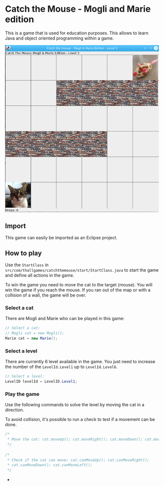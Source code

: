 # Catch the Mouse - Mogli and Marie edition

This is a game that is used for education purposes. This allows to learn Java and object oriented programming within a game.

![Screenshot of catch the mouse](screenshot.png)

## Import

This game can easily be imported as an Eclipse project.

## How to play

Use the `StartClass` in `src/com/thallgames/catchthemouse/start/StartClass.java` to start the game and define all actions in the game.

To win the game you need to move the cat to the target (mouse). You will win the game if you reach the mouse. If you ran out of the map or with a collision of a wall, the game will be over.

### Select a cat

There are Mogli and Marie who can be played in this game:
```java
// Select a cat:
// Mogli cat = new Mogli();
Marie cat = new Marie();
```
### Select a level

There are currently 6 level available in the game. You just need to increase the number of the `LevelId.Level1` up to `LevelId.Level6`.

```java
// Select a level:
LevelID levelId = LevelID.Level1;
```

### Play the game

Use the following commands to solve the level by moving the cat in a direction.

To avoid collision, it's possible to run a check to test if a movement can be done.


```java
/*
 * Move the cat: cat.moveUp(); cat.moveRight(); cat.moveDown(); cat.moveLeft();
 */

/*
 * Check if the cat can move: cat.canMoveUp(); cat.canMoveRight();
 * cat.canMoveDown(); cat.canMoveLeft();
 */
```


+